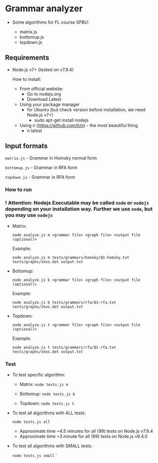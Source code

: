 # Grammar analyzer

- Some algorithms for FL course SPBU:

  - matrix.js
  - bottomup.js
  - topdown.js

## Requirements

- Node.js v7+ (tested on v7.9.4)

  How to install:
  - From official website:
    - Go to nodejs.org
    - Download Latest
  - Using your package manager
    - for Ubuntu (but check version before installation, we need Node.js v7+)
      - sudo apt-get install nodejs
  - Using n (https://github.com/tj/n) - the most beautiful thing
    - n latest


## Input formats

```matrix.js``` - Grammar in Homsky normal form

```bottomup.js``` - Grammar in RFA form

```topdown.js``` - Grammar in RFA form

### How to run
### ! Attention: Nodejs Executable may be called ```node``` or ```nodejs``` depending on your installation way. Further we use ```node```, but you may use ```nodejs```  

- Matrix:
  ```
  node analyze.js m <grammar file> <graph file> <output file (optional)>
  ```

  Example:
  ```
  node analyze.js m tests/grammars/homsky/Q1-homsky.txt tests/graphs/skos.dot output.txt
  ```

- Bottomup:
   ```
   node analyze.js b <grammar file> <graph file> <output file (optional)>
   ```

   Example:
   ```
   node analyze.js b tests/grammars/rfa/Q1-rfa.txt tests/graphs/skos.dot output.txt
   ```

- Topdown:
   ```
   node analyze.js t <grammar file> <graph file> <output file (optional)>
   ```

   Example:
   ```
   node analyze.js t tests/grammars/rfa/Q1-rfa.txt tests/graphs/skos.dot output.txt
   ```

### Test

- To test specific algorithm:

  -  Matrix: ```node tests.js m```

  -  Bottomup: ```node tests.js b```

  -  Topdown: ```node tests.js t```

- To test all algorithms with ALL tests:

  ```node tests.js all```

   - Approximate time ~4.5 minutes for all (99) tests on Node.js v7.9.4
   - Approximate time ~3 minute for all (99) tests on Node.js v9.4.0

- To test all algorithms with SMALL tests:

  ```node tests.js small```
`
